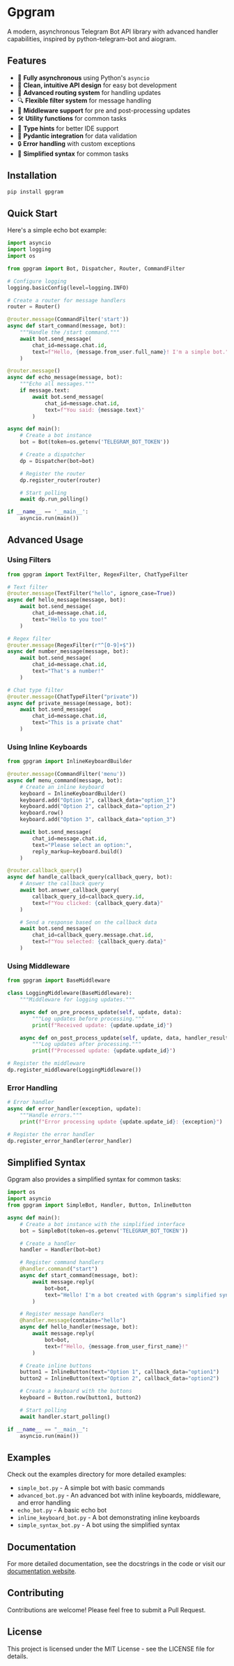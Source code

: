 # Gpgram

A modern, asynchronous Telegram Bot API library with advanced handler capabilities, inspired by python-telegram-bot and aiogram.

## Features

- 🚀 **Fully asynchronous** using Python's `asyncio`
- 🧩 **Clean, intuitive API design** for easy bot development
- 🔄 **Advanced routing system** for handling updates
- 🔍 **Flexible filter system** for message handling
- 🔌 **Middleware support** for pre and post-processing updates
- 🛠️ **Utility functions** for common tasks
- 📝 **Type hints** for better IDE support
- 🧪 **Pydantic integration** for data validation
- 🔒 **Error handling** with custom exceptions
- 🌟 **Simplified syntax** for common tasks

## Installation

```bash
pip install gpgram
```

## Quick Start

Here's a simple echo bot example:

```python
import asyncio
import logging
import os

from gpgram import Bot, Dispatcher, Router, CommandFilter

# Configure logging
logging.basicConfig(level=logging.INFO)

# Create a router for message handlers
router = Router()

@router.message(CommandFilter('start'))
async def start_command(message, bot):
    """Handle the /start command."""
    await bot.send_message(
        chat_id=message.chat.id,
        text=f"Hello, {message.from_user.full_name}! I'm a simple bot."
    )

@router.message()
async def echo_message(message, bot):
    """Echo all messages."""
    if message.text:
        await bot.send_message(
            chat_id=message.chat.id,
            text=f"You said: {message.text}"
        )

async def main():
    # Create a bot instance
    bot = Bot(token=os.getenv('TELEGRAM_BOT_TOKEN'))

    # Create a dispatcher
    dp = Dispatcher(bot=bot)

    # Register the router
    dp.register_router(router)

    # Start polling
    await dp.run_polling()

if __name__ == '__main__':
    asyncio.run(main())
```

## Advanced Usage

### Using Filters

```python
from gpgram import TextFilter, RegexFilter, ChatTypeFilter

# Text filter
@router.message(TextFilter("hello", ignore_case=True))
async def hello_message(message, bot):
    await bot.send_message(
        chat_id=message.chat.id,
        text="Hello to you too!"
    )

# Regex filter
@router.message(RegexFilter(r"^[0-9]+$"))
async def number_message(message, bot):
    await bot.send_message(
        chat_id=message.chat.id,
        text="That's a number!"
    )

# Chat type filter
@router.message(ChatTypeFilter("private"))
async def private_message(message, bot):
    await bot.send_message(
        chat_id=message.chat.id,
        text="This is a private chat"
    )
```

### Using Inline Keyboards

```python
from gpgram import InlineKeyboardBuilder

@router.message(CommandFilter('menu'))
async def menu_command(message, bot):
    # Create an inline keyboard
    keyboard = InlineKeyboardBuilder()
    keyboard.add("Option 1", callback_data="option_1")
    keyboard.add("Option 2", callback_data="option_2")
    keyboard.row()
    keyboard.add("Option 3", callback_data="option_3")

    await bot.send_message(
        chat_id=message.chat.id,
        text="Please select an option:",
        reply_markup=keyboard.build()
    )

@router.callback_query()
async def handle_callback_query(callback_query, bot):
    # Answer the callback query
    await bot.answer_callback_query(
        callback_query_id=callback_query.id,
        text=f"You clicked: {callback_query.data}"
    )

    # Send a response based on the callback data
    await bot.send_message(
        chat_id=callback_query.message.chat.id,
        text=f"You selected: {callback_query.data}"
    )
```

### Using Middleware

```python
from gpgram import BaseMiddleware

class LoggingMiddleware(BaseMiddleware):
    """Middleware for logging updates."""

    async def on_pre_process_update(self, update, data):
        """Log updates before processing."""
        print(f"Received update: {update.update_id}")

    async def on_post_process_update(self, update, data, handler_result):
        """Log updates after processing."""
        print(f"Processed update: {update.update_id}")

# Register the middleware
dp.register_middleware(LoggingMiddleware())
```

### Error Handling

```python
# Error handler
async def error_handler(exception, update):
    """Handle errors."""
    print(f"Error processing update {update.update_id}: {exception}")

# Register the error handler
dp.register_error_handler(error_handler)
```

## Simplified Syntax

Gpgram also provides a simplified syntax for common tasks:

```python
import os
import asyncio
from gpgram import SimpleBot, Handler, Button, InlineButton

async def main():
    # Create a bot instance with the simplified interface
    bot = SimpleBot(token=os.getenv('TELEGRAM_BOT_TOKEN'))

    # Create a handler
    handler = Handler(bot=bot)

    # Register command handlers
    @handler.command("start")
    async def start_command(message, bot):
        await message.reply(
            bot=bot,
            text="Hello! I'm a bot created with Gpgram's simplified syntax."
        )

    # Register message handlers
    @handler.message(contains="hello")
    async def hello_handler(message, bot):
        await message.reply(
            bot=bot,
            text=f"Hello, {message.from_user_first_name}!"
        )

    # Create inline buttons
    button1 = InlineButton(text="Option 1", callback_data="option1")
    button2 = InlineButton(text="Option 2", callback_data="option2")

    # Create a keyboard with the buttons
    keyboard = Button.row(button1, button2)

    # Start polling
    await handler.start_polling()

if __name__ == "__main__":
    asyncio.run(main())
```

## Examples

Check out the examples directory for more detailed examples:

- `simple_bot.py` - A simple bot with basic commands
- `advanced_bot.py` - An advanced bot with inline keyboards, middleware, and error handling
- `echo_bot.py` - A basic echo bot
- `inline_keyboard_bot.py` - A bot demonstrating inline keyboards
- `simple_syntax_bot.py` - A bot using the simplified syntax

## Documentation

For more detailed documentation, see the docstrings in the code or visit our [documentation website](https://gpgram.readthedocs.io/).

## Contributing

Contributions are welcome! Please feel free to submit a Pull Request.

## License

This project is licensed under the MIT License - see the LICENSE file for details.
